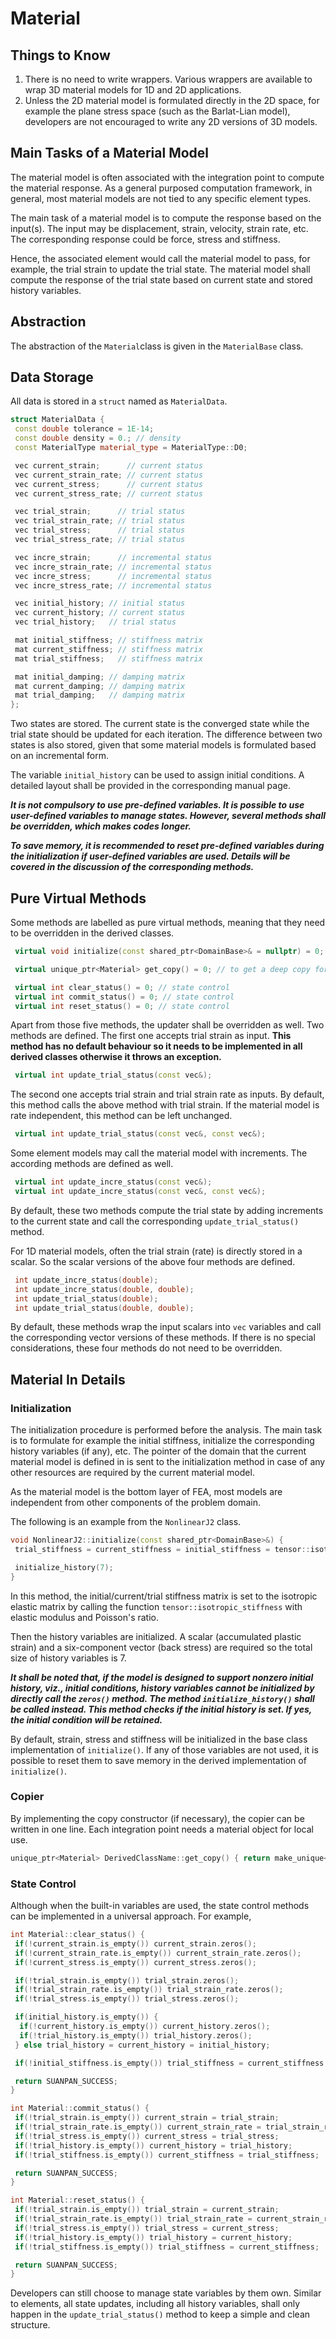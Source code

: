 # Material

## Things to Know

1. There is no need to write wrappers. Various wrappers are available to wrap 3D material models for 1D and 2D applications.
2. Unless the 2D material model is formulated directly in the 2D space, for example the plane stress space (such as the Barlat-Lian model), developers are not encouraged to write any 2D versions of 3D models.

## Main Tasks of a Material Model

The material model is often associated with the integration point to compute the material response. As a general purposed computation framework, in general, most material models are not tied to any specific element types.

The main task of a material model is to compute the response based on the input(s). The input may be displacement, strain, velocity, strain rate, etc. The corresponding response could be force, stress and stiffness.

Hence, the associated element would call the material model to pass, for example, the trial strain to update the trial state. The material model shall compute the response of the trial state based on current state and stored history variables.

## Abstraction

The abstraction of the `Material`class is given in the `MaterialBase` class.

## Data Storage

All data is stored in a `struct` named as `MaterialData`.

```cpp
struct MaterialData {
 const double tolerance = 1E-14;
 const double density = 0.; // density
 const MaterialType material_type = MaterialType::D0;

 vec current_strain;      // current status
 vec current_strain_rate; // current status
 vec current_stress;      // current status
 vec current_stress_rate; // current status

 vec trial_strain;      // trial status
 vec trial_strain_rate; // trial status
 vec trial_stress;      // trial status
 vec trial_stress_rate; // trial status

 vec incre_strain;      // incremental status
 vec incre_strain_rate; // incremental status
 vec incre_stress;      // incremental status
 vec incre_stress_rate; // incremental status

 vec initial_history; // initial status
 vec current_history; // current status
 vec trial_history;   // trial status

 mat initial_stiffness; // stiffness matrix
 mat current_stiffness; // stiffness matrix
 mat trial_stiffness;   // stiffness matrix

 mat initial_damping; // damping matrix
 mat current_damping; // damping matrix
 mat trial_damping;   // damping matrix
};
```

Two states are stored. The current state is the converged state while the trial state should be updated for each iteration. The difference between two states is also stored, given that some material models is formulated based on an incremental form.

The variable `initial_history` can be used to assign initial conditions. A detailed layout shall be provided in the corresponding manual page.

***It is not compulsory to use pre-defined variables. It is possible to use user-defined variables to manage states. However, several methods shall be overridden, which makes codes longer.***

***To save memory, it is recommended to reset pre-defined variables during the initialization if user-defined variables are used. Details will be covered in the discussion of the corresponding methods.***

## Pure Virtual Methods

Some methods are labelled as pure virtual methods, meaning that they need to be overridden in the derived classes.

```cpp
 virtual void initialize(const shared_ptr<DomainBase>& = nullptr) = 0; // for initialization of the model

 virtual unique_ptr<Material> get_copy() = 0; // to get a deep copy for local usage

 virtual int clear_status() = 0; // state control
 virtual int commit_status() = 0; // state control
 virtual int reset_status() = 0; // state control
```

Apart from those five methods, the updater shall be overridden as well. Two methods are defined. The first one accepts trial strain as input. **This method has no default behaviour so it needs to be implemented in all derived classes otherwise it throws an exception.**

```cpp
 virtual int update_trial_status(const vec&);
```

The second one accepts trial strain and trial strain rate as inputs. By default, this method calls the above method with trial strain. If the material model is rate independent, this method can be left unchanged.

```cpp
 virtual int update_trial_status(const vec&, const vec&);
```

Some element models may call the material model with increments. The according methods are defined as well.

```cpp
 virtual int update_incre_status(const vec&);
 virtual int update_incre_status(const vec&, const vec&);
```

By default, these two methods compute the trial state by adding increments to the current state and call the corresponding `update_trial_status()` method.

For 1D material models, often the trial strain (rate) is directly stored in a scalar. So the scalar versions of the above four methods are defined.

```cpp
 int update_incre_status(double);
 int update_incre_status(double, double);
 int update_trial_status(double);
 int update_trial_status(double, double);
```

By default, these methods wrap the input scalars into `vec` variables and call the corresponding vector versions of these methods. If there is no special considerations, these four methods do not need to be overridden.

## Material In Details

### Initialization

The initialization procedure is performed before the analysis. The main task is to formulate for example the initial stiffness, initialize the corresponding history variables (if any), etc. The pointer of the domain that the current material model is defined in is sent to the initialization method in case of any other resources are required by the current material model.

As the material model is the bottom layer of FEA, most models are independent from other components of the problem domain.

The following is an example from the `NonlinearJ2` class.

```cpp
void NonlinearJ2::initialize(const shared_ptr<DomainBase>&) {
 trial_stiffness = current_stiffness = initial_stiffness = tensor::isotropic_stiffness(elastic_modulus, poissons_ratio);

 initialize_history(7);
}
```

In this method, the initial/current/trial stiffness matrix is set to the isotropic elastic matrix by calling the function `tensor::isotropic_stiffness` with elastic modulus and Poisson's ratio.

Then the history variables are initialized. A scalar (accumulated plastic strain) and a six-component vector (back stress) are required so the total size of history variables is 7.

***It shall be noted that, if the model is designed to support nonzero initial history, viz., initial conditions, history variables cannot be initialized by directly call the `zeros()` method. The method `initialize_history()` shall be called instead. This method checks if the initial history is set. If yes, the initial condition will be retained.***

By default, strain, stress and stiffness will be initialized in the base class implementation of `initialize()`. If any of those variables are not used, it is possible to reset them to save memory in the derived implementation of `initialize()`.

### Copier

By implementing the copy constructor (if necessary), the copier can be written in one line. Each integration point needs a material object for local use.

```cpp
unique_ptr<Material> DerivedClassName::get_copy() { return make_unique<DerivedClassName>(*this); }
```

### State Control

Although when the built-in variables are used, the state control methods can be implemented in a universal approach. For example,

```cpp
int Material::clear_status() {
 if(!current_strain.is_empty()) current_strain.zeros();
 if(!current_strain_rate.is_empty()) current_strain_rate.zeros();
 if(!current_stress.is_empty()) current_stress.zeros();

 if(!trial_strain.is_empty()) trial_strain.zeros();
 if(!trial_strain_rate.is_empty()) trial_strain_rate.zeros();
 if(!trial_stress.is_empty()) trial_stress.zeros();

 if(initial_history.is_empty()) {
  if(!current_history.is_empty()) current_history.zeros();
  if(!trial_history.is_empty()) trial_history.zeros();
 } else trial_history = current_history = initial_history;

 if(!initial_stiffness.is_empty()) trial_stiffness = current_stiffness = initial_stiffness;

 return SUANPAN_SUCCESS;
}

int Material::commit_status() {
 if(!trial_strain.is_empty()) current_strain = trial_strain;
 if(!trial_strain_rate.is_empty()) current_strain_rate = trial_strain_rate;
 if(!trial_stress.is_empty()) current_stress = trial_stress;
 if(!trial_history.is_empty()) current_history = trial_history;
 if(!trial_stiffness.is_empty()) current_stiffness = trial_stiffness;

 return SUANPAN_SUCCESS;
}

int Material::reset_status() {
 if(!trial_strain.is_empty()) trial_strain = current_strain;
 if(!trial_strain_rate.is_empty()) trial_strain_rate = current_strain_rate;
 if(!trial_stress.is_empty()) trial_stress = current_stress;
 if(!trial_history.is_empty()) trial_history = current_history;
 if(!trial_stiffness.is_empty()) trial_stiffness = current_stiffness;

 return SUANPAN_SUCCESS;
}
```

Developers can still choose to manage state variables by them own. Similar to elements, all state updates, including all history variables, shall only happen in the `update_trial_status()` method to keep a simple and clean structure.